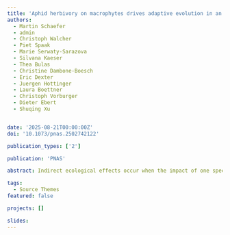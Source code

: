 ```yaml
---
title: 'Aphid herbivory on macrophytes drives adaptive evolution in an aquatic community via indirect effects'
authors:
  - Martin Schaefer
  - admin
  - Christoph Walcher
  - Piet Spaak
  - Marie Serwaty-Sarazova
  - Silvana Kaeser
  - Thea Bulas
  - Christine Dambone-Boesch
  - Eric Dexter
  - Juergen Hottinger
  - Laura Boettner
  - Christoph Vorburger
  - Dieter Ebert
  - Shuqing Xu


date: '2025-08-21T00:00:00Z'
doi: '10.1073/pnas.2502742122'

publication_types: ['2']

publication: 'PNAS'

abstract: Indirect ecological effects occur when the impact of one species on another is mediated by a third species or the shared environment. Although indirect effects are ubiquitous in nature, we know remarkably little about how they may drive ecoevolutionary processes across community boundaries. Here, we show that insect (aphid) herbivory on macrophytes (duckweed) drove the adaptive evolution of a planktonic crustacean (Daphnia magna) in large outdoor aquatic mesocosms via indirect ecological effects. Aphid herbivory reduced duckweed growth and increased the nutrient and light availability in the water column, which promoted phytoplankton growth and boosted the abundance of D. magna that feed on phytoplankton. Whole-genome pool-sequencing and phenotypic assays revealed aphid-herbivory-mediated evolutionary changes to Daphnia population. Transplant experiments indicated that these evolutionary changes were adaptive. Furthermore, aphid-herbivory-mediated biotic and abiotic changes in the aquatic community increased the performance of the macrophytes and aphids. These results demonstrate that indirect ecological effects can shape ecoevolutionary interactions between seemingly independent species in natural communities.

tags:
  - Source Themes
featured: false

projects: []

slides:
---
```

